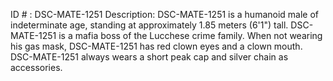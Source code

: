 ID # : DSC-MATE-1251
Description: DSC-MATE-1251 is a humanoid male of indeterminate age, standing at approximately 1.85 meters (6'1") tall. DSC-MATE-1251 is a mafia boss of the Lucchese crime family. When not wearing his gas mask, DSC-MATE-1251 has red clown eyes and a clown mouth. DSC-MATE-1251 always wears a short peak cap and silver chain as accessories.